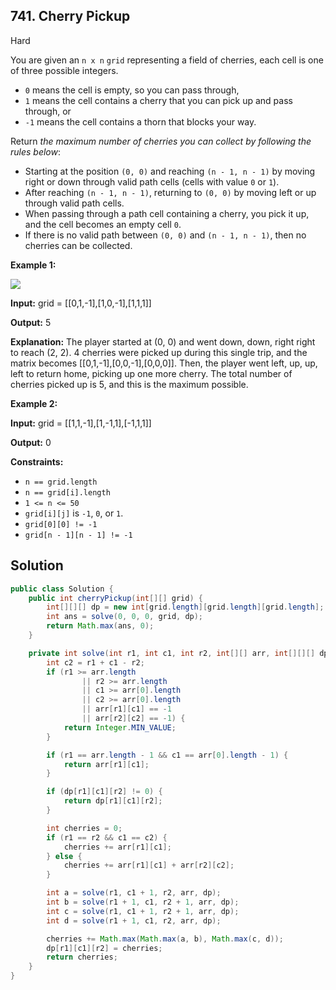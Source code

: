 ## 741\. Cherry Pickup

Hard

You are given an `n x n` `grid` representing a field of cherries, each cell is one of three possible integers.

*   `0` means the cell is empty, so you can pass through,
*   `1` means the cell contains a cherry that you can pick up and pass through, or
*   `-1` means the cell contains a thorn that blocks your way.

Return _the maximum number of cherries you can collect by following the rules below_:

*   Starting at the position `(0, 0)` and reaching `(n - 1, n - 1)` by moving right or down through valid path cells (cells with value `0` or `1`).
*   After reaching `(n - 1, n - 1)`, returning to `(0, 0)` by moving left or up through valid path cells.
*   When passing through a path cell containing a cherry, you pick it up, and the cell becomes an empty cell `0`.
*   If there is no valid path between `(0, 0)` and `(n - 1, n - 1)`, then no cherries can be collected.

**Example 1:**

![](https://assets.leetcode.com/uploads/2020/12/14/grid.jpg)

**Input:** grid = \[\[0,1,-1],[1,0,-1],[1,1,1]]

**Output:** 5

**Explanation:** The player started at (0, 0) and went down, down, right right to reach (2, 2). 4 cherries were picked up during this single trip, and the matrix becomes [[0,1,-1],[0,0,-1],[0,0,0]]. Then, the player went left, up, up, left to return home, picking up one more cherry. The total number of cherries picked up is 5, and this is the maximum possible.

**Example 2:**

**Input:** grid = \[\[1,1,-1],[1,-1,1],[-1,1,1]]

**Output:** 0

**Constraints:**

*   `n == grid.length`
*   `n == grid[i].length`
*   `1 <= n <= 50`
*   `grid[i][j]` is `-1`, `0`, or `1`.
*   `grid[0][0] != -1`
*   `grid[n - 1][n - 1] != -1`

## Solution

```java
public class Solution {
    public int cherryPickup(int[][] grid) {
        int[][][] dp = new int[grid.length][grid.length][grid.length];
        int ans = solve(0, 0, 0, grid, dp);
        return Math.max(ans, 0);
    }

    private int solve(int r1, int c1, int r2, int[][] arr, int[][][] dp) {
        int c2 = r1 + c1 - r2;
        if (r1 >= arr.length
                || r2 >= arr.length
                || c1 >= arr[0].length
                || c2 >= arr[0].length
                || arr[r1][c1] == -1
                || arr[r2][c2] == -1) {
            return Integer.MIN_VALUE;
        }

        if (r1 == arr.length - 1 && c1 == arr[0].length - 1) {
            return arr[r1][c1];
        }

        if (dp[r1][c1][r2] != 0) {
            return dp[r1][c1][r2];
        }

        int cherries = 0;
        if (r1 == r2 && c1 == c2) {
            cherries += arr[r1][c1];
        } else {
            cherries += arr[r1][c1] + arr[r2][c2];
        }

        int a = solve(r1, c1 + 1, r2, arr, dp);
        int b = solve(r1 + 1, c1, r2 + 1, arr, dp);
        int c = solve(r1, c1 + 1, r2 + 1, arr, dp);
        int d = solve(r1 + 1, c1, r2, arr, dp);

        cherries += Math.max(Math.max(a, b), Math.max(c, d));
        dp[r1][c1][r2] = cherries;
        return cherries;
    }
}
```